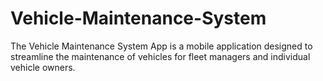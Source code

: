 # Vehicle-Maintenance-System
The Vehicle Maintenance System App is a mobile application designed to streamline the maintenance of vehicles for fleet managers and individual vehicle owners.
